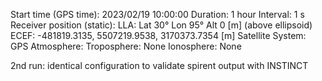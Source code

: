 Start time (GPS time): 2023/02/19 10:00:00
Duration: 1 hour
Interval: 1 s
Receiver position (static):
    LLA: Lat 30° Lon 95° Alt 0 [m] (above ellipsoid)
    ECEF: -481819.3135,  5507219.9538,  3170373.7354 [m]
Satellite System: GPS
Atmosphere:
    Troposphere: None
    Ionosphere: None
    
2nd run: identical configuration to validate spirent output with INSTINCT
